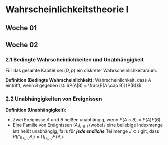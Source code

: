 # Wahrscheinlichkeitstheorie I

## Woche 01

## Woche 02

### 2.1 Bedingte Wahrscheinlichkeiten und Unabhängigkeit

Für das gesamte Kapitel sei $(\Omega, p)$ ein diskreter Wahrscheinlichkeitaraum.

**Definition (Bedingte Wahrscheinlichkeit):** 
Wahrscheinlichkeit, dass $A$ eintrifft, wenn $B$ gegeben ist: $P(A|B) = \frac{P(A \cap B)}{P(B)}$

### 2.2 Unabhängigkeiten von Ereignissen

**Definition (Unabhängigkeit):**

* Zwei Ereignisse $A$ und $B$ heißen unabhängig, wenn $P(A \cap B) = P(A) P(B)$.
* Eine Familie von Ereignissen $(A_i)_{i \in I}$ (wobei $I$ eine beliebige Indexmenge ist) heißt unabhängig, falls für ___jede endliche___ Teilmenge $J \subset I$ gilt, dass $P(\bigcap_{i \in J}A_i) = \prod_{i \in J}P(A_i)$.